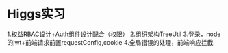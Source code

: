 # Higgs实习

1.权益RBAC设计+Auth组件设计配合（权限）
2.组织架构TreeUtil
3.登录，node的jwt+前端请求前置requestConfig,cookie
4.全局错误的处理，前端响应拦截